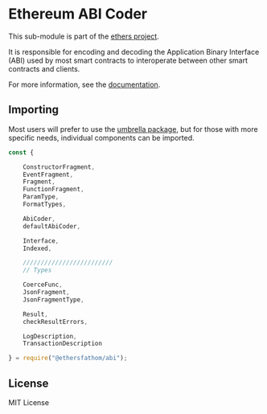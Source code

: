 Ethereum ABI Coder
==================

This sub-module is part of the [ethers project](https://github.com/Into-the-Fathom/ethers.js).

It is responsible for encoding and decoding the Application Binary Interface (ABI)
used by most smart contracts to interoperate between other smart contracts and clients.

For more information, see the [documentation](https://docs.ethers.io/v5/api/utils/abi/).

Importing
---------

Most users will prefer to use the [umbrella package](https://www.npmjs.com/package/ethersfathom),
but for those with more specific needs, individual components can be imported.

```javascript
const {

    ConstructorFragment,
    EventFragment,
    Fragment,
    FunctionFragment,
    ParamType,
    FormatTypes,

    AbiCoder,
    defaultAbiCoder,

    Interface,
    Indexed,

    /////////////////////////
    // Types

    CoerceFunc,
    JsonFragment,
    JsonFragmentType,

    Result,
    checkResultErrors,

    LogDescription,
    TransactionDescription

} = require("@ethersfathom/abi");
```

License
-------

MIT License
